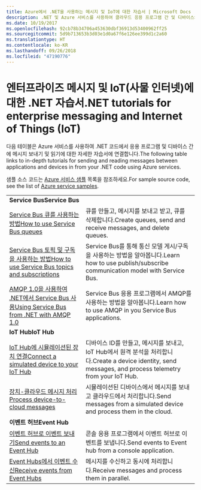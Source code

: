 ```yaml
---
title: Azure에서 .NET을 사용하는 메시지 및 IoT에 대한 자습서 | Microsoft Docs
description: .NET 및 Azure 서비스를 사용하여 클라우드 응용 프로그램 간 및 디바이스와 클라우드 간에 메시지를 보냅니다.
ms.date: 10/19/2017
ms.openlocfilehash: 92cb78b34706a453630dbf36913d53400962ff25
ms.sourcegitcommit: 5d9b713653b3d03e1d0a67f6e126ee399d1c2a60
ms.translationtype: HT
ms.contentlocale: ko-KR
ms.lasthandoff: 09/26/2018
ms.locfileid: "47190776"
---
```

# <a name="net-tutorials-for-enterprise-messaging-and-internet-of-things-iot"></a><span data-ttu-id="5cd49-103">엔터프라이즈 메시지 및 IoT(사물 인터넷)에 대한 .NET 자습서</span><span class="sxs-lookup"><span data-stu-id="5cd49-103">.NET tutorials for enterprise messaging and Internet of Things (IoT)</span></span>

<span data-ttu-id="5cd49-104">다음 테이블은 Azure 서비스를 사용하여 .NET 코드에서 응용 프로그램 및 디바이스 간에 메시지 보내기 및 읽기에 대한 자세한 자습서에 연결합니다.</span><span class="sxs-lookup"><span data-stu-id="5cd49-104">The following table links to in-depth tutorials for sending and reading messages between applications and devices in from your .NET code using Azure services.</span></span>

<span data-ttu-id="5cd49-105">샘플 소스 코드는 [Azure 서비스 샘플](https://azure.microsoft.com/resources/samples/?platform=dotnet) 목록을 참조하세요.</span><span class="sxs-lookup"><span data-stu-id="5cd49-105">For sample source code, see the list of [Azure service samples](https://azure.microsoft.com/resources/samples/?platform=dotnet).</span></span>


| | |
|---|---|
| <span data-ttu-id="5cd49-106">**Service Bus**</span><span class="sxs-lookup"><span data-stu-id="5cd49-106">**Service Bus**</span></span> | |
| <span data-ttu-id="5cd49-107">[Service Bus 큐를 사용하는 방법][1]</span><span class="sxs-lookup"><span data-stu-id="5cd49-107">[How to use Service Bus queues][1]</span></span> | <span data-ttu-id="5cd49-108">큐를 만들고, 메시지를 보내고 받고, 큐를 삭제합니다.</span><span class="sxs-lookup"><span data-stu-id="5cd49-108">Create queues, send and receive messages, and delete queues.</span></span> | 
| <span data-ttu-id="5cd49-109">[Service Bus 토픽 및 구독을 사용하는 방법][2]</span><span class="sxs-lookup"><span data-stu-id="5cd49-109">[How to use Service Bus topics and subscriptions][2]</span></span> | <span data-ttu-id="5cd49-110">Service Bus를 통해 통신 모델 게시/구독을 사용하는 방법을 알아봅니다.</span><span class="sxs-lookup"><span data-stu-id="5cd49-110">Learn how to use publish/subscribe communication model with Service Bus.</span></span>
| <span data-ttu-id="5cd49-111">[AMQP 1.0을 사용하여 .NET에서 Service Bus 사용][3]</span><span class="sxs-lookup"><span data-stu-id="5cd49-111">[Using Service Bus from .NET with AMQP 1.0][3]</span></span> | <span data-ttu-id="5cd49-112">Service Bus 응용 프로그램에서 AMQP를 사용하는 방법을 알아봅니다.</span><span class="sxs-lookup"><span data-stu-id="5cd49-112">Learn how to use AMQP in you Service Bus applications.</span></span>
|<span data-ttu-id="5cd49-113">**IoT Hub**</span><span class="sxs-lookup"><span data-stu-id="5cd49-113">**IoT Hub**</span></span>|
| <span data-ttu-id="5cd49-114">[IoT Hub에 시뮬레이션된 장치 연결][4]</span><span class="sxs-lookup"><span data-stu-id="5cd49-114">[Connect a simulated device to your IoT Hub][4]</span></span> | <span data-ttu-id="5cd49-115">디바이스 ID를 만들고, 메시지를 보내고, IoT Hub에서 원격 분석을 처리합니다.</span><span class="sxs-lookup"><span data-stu-id="5cd49-115">Create a device identity, send messages, and process telemetry from your IoT Hub.</span></span> |   
| <span data-ttu-id="5cd49-116">[장치-클라우드 메시지 처리][5]</span><span class="sxs-lookup"><span data-stu-id="5cd49-116">[Process device-to-cloud messages][5]</span></span> | <span data-ttu-id="5cd49-117">시뮬레이션된 디바이스에서 메시지를 보내고 클라우드에서 처리합니다.</span><span class="sxs-lookup"><span data-stu-id="5cd49-117">Send messages from a simulated device and process them in the cloud.</span></span> |
|<span data-ttu-id="5cd49-118">**이벤트 허브**</span><span class="sxs-lookup"><span data-stu-id="5cd49-118">**Event Hub**</span></span>|
| <span data-ttu-id="5cd49-119">[이벤트 허브로 이벤트 보내기][6]</span><span class="sxs-lookup"><span data-stu-id="5cd49-119">[Send events to an Event Hub][6]</span></span> | <span data-ttu-id="5cd49-120">콘솔 응용 프로그램에서 이벤트 허브로 이벤트를 보냅니다.</span><span class="sxs-lookup"><span data-stu-id="5cd49-120">Send events to Event hub from a console application.</span></span>
| <span data-ttu-id="5cd49-121">[Event Hubs에서 이벤트 수신][7]</span><span class="sxs-lookup"><span data-stu-id="5cd49-121">[Receive events from Event Hubs][7]</span></span> | <span data-ttu-id="5cd49-122">메시지를 수신하고 동시에 처리합니다.</span><span class="sxs-lookup"><span data-stu-id="5cd49-122">Receive messages and process them in parallel.</span></span>


[1]: /azure/service-bus-messaging/service-bus-dotnet-get-started-with-queues
[2]: /azure/service-bus-messaging/service-bus-dotnet-how-to-use-topics-subscriptions
[3]: /azure/service-bus-messaging/service-bus-amqp-dotnet
[4]: /azure/iot-hub/iot-hub-csharp-csharp-getstarted
[5]: /azure/iot-hub/iot-hub-csharp-csharp-process-d2c
[6]: /azure/event-hubs/event-hubs-dotnet-standard-getstarted-send
[7]: /azure/event-hubs/event-hubs-dotnet-standard-getstarted-receive-eph



